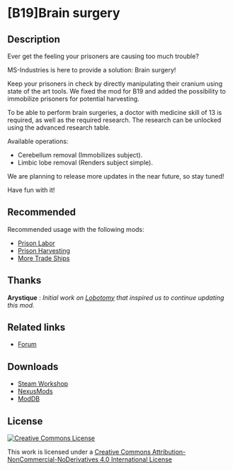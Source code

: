 # [B19]Brain surgery

## Description

Ever get the feeling your prisoners are causing too much trouble?

MS-Industries is here to provide a solution: Brain surgery!

Keep your prisoners in check by directly manipulating their cranium using state of the art tools.
We fixed the mod for B19 and added the possibility to immobilize prisoners for potential harvesting.

To be able to perform brain surgeries, a doctor with medicine skill of 13 is required, as well as the required research.
The research can be unlocked using the advanced research table.

Available operations:
- Cerebellum removal (Immobilizes subject).
- Limbic lobe removal (Renders subject simple).

We are planning to release more updates in the near future, so stay tuned!

Have fun with it!

## Recommended

Recommended usage with the following mods:

- [Prison Labor](https://steamcommunity.com/sharedfiles/filedetails/?id=972057888)
- [Prison Harvesting](https://steamcommunity.com/sharedfiles/filedetails/?id=730854291)
- [More Trade Ships](https://steamcommunity.com/sharedfiles/filedetails/?id=725465444)

## Thanks

**Arystique** : *Initial work on [Lobotomy](https://steamcommunity.com/sharedfiles/filedetails/?id=924456375) that inspired us to continue updating this mod.*

## Related links

- [Forum](https://ludeon.com/forums/index.php?topic=45921.0)

## Downloads

- [Steam Workshop](https://steamcommunity.com/sharedfiles/filedetails/?id=1524343978)
- [NexusMods](https://www.nexusmods.com/rimworld/mods/266)
- [ModDB](https://www.moddb.com/mods/ms-i-brain-surgery-b19)

## License

<a rel="license" href="http://creativecommons.org/licenses/by-nc-nd/4.0/">
<img alt="Creative Commons License" style="border-width:0" src="https://i.creativecommons.org/l/by-nc-nd/4.0/88x31.png" />
</a>

This work is licensed under a [Creative Commons Attribution-NonCommercial-NoDerivatives 4.0 International License](http://creativecommons.org/licenses/by-nc-nd/4.0/)
